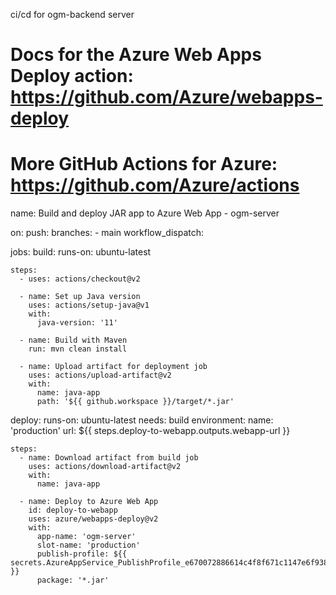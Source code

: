 ci/cd for ogm-backend server

# Docs for the Azure Web Apps Deploy action: https://github.com/Azure/webapps-deploy
# More GitHub Actions for Azure: https://github.com/Azure/actions

name: Build and deploy JAR app to Azure Web App - ogm-server

on:
  push:
    branches:
      - main
  workflow_dispatch:

jobs:
  build:
    runs-on: ubuntu-latest

    steps:
      - uses: actions/checkout@v2

      - name: Set up Java version
        uses: actions/setup-java@v1
        with:
          java-version: '11'

      - name: Build with Maven
        run: mvn clean install

      - name: Upload artifact for deployment job
        uses: actions/upload-artifact@v2
        with:
          name: java-app
          path: '${{ github.workspace }}/target/*.jar'

  deploy:
    runs-on: ubuntu-latest
    needs: build
    environment:
      name: 'production'
      url: ${{ steps.deploy-to-webapp.outputs.webapp-url }}
    
    steps:
      - name: Download artifact from build job
        uses: actions/download-artifact@v2
        with:
          name: java-app

      - name: Deploy to Azure Web App
        id: deploy-to-webapp
        uses: azure/webapps-deploy@v2
        with:
          app-name: 'ogm-server'
          slot-name: 'production'
          publish-profile: ${{ secrets.AzureAppService_PublishProfile_e670072886614c4f8f671c1147e6f938 }}
          package: '*.jar'
